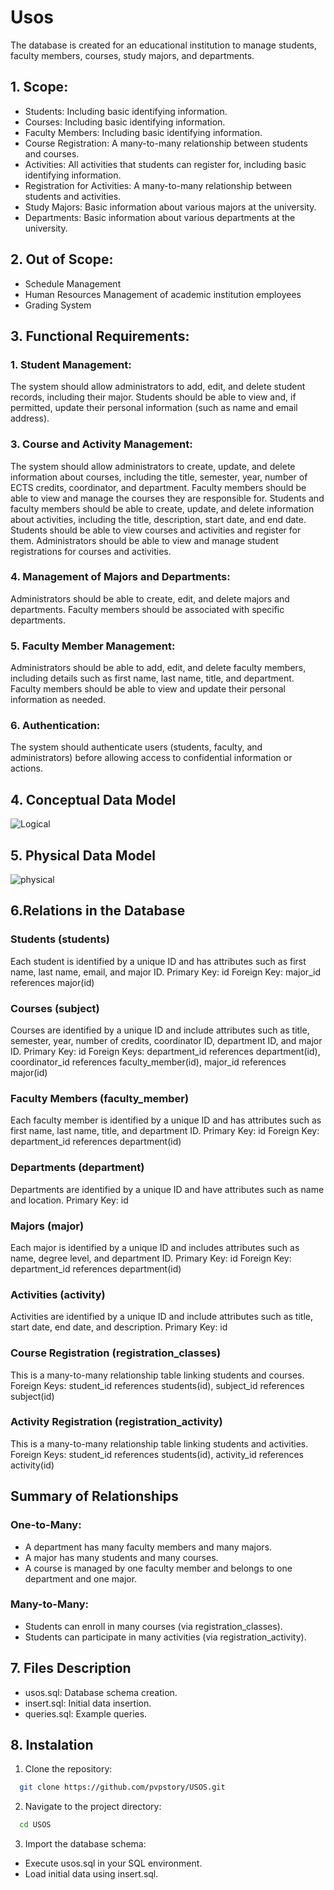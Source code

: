 # Usos
The database is created for an educational institution to manage students, faculty members, courses, study majors, and departments.

## 1. Scope:

- Students: Including basic identifying information.
- Courses: Including basic identifying information.
- Faculty Members: Including basic identifying information.
- Course Registration: A many-to-many relationship between students and courses.
- Activities: All activities that students can register for, including basic identifying information.
- Registration for Activities: A many-to-many relationship between students and activities.
- Study Majors: Basic information about various majors at the university.
- Departments: Basic information about various departments at the university.
## 2. Out of Scope:

- Schedule Management
- Human Resources Management of academic institution employees
- Grading System
## 3. Functional Requirements:

### 1. Student Management:
The system should allow administrators to add, edit, and delete student records, including their major.
Students should be able to view and, if permitted, update their personal information (such as name and email address).
### 3. Course and Activity Management:
The system should allow administrators to create, update, and delete information about courses, including the title, semester, year, number of ECTS credits, coordinator, and department.
Faculty members should be able to view and manage the courses they are responsible for.
Students and faculty members should be able to create, update, and delete information about activities, including the title, description, start date, and end date.
Students should be able to view courses and activities and register for them.
Administrators should be able to view and manage student registrations for courses and activities.
### 4. Management of Majors and Departments:
Administrators should be able to create, edit, and delete majors and departments.
Faculty members should be associated with specific departments.
### 5. Faculty Member Management:
Administrators should be able to add, edit, and delete faculty members, including details such as first name, last name, title, and department.
Faculty members should be able to view and update their personal information as needed.
### 6. Authentication:
The system should authenticate users (students, faculty, and administrators) before allowing access to confidential information or actions.

## 4. Conceptual Data Model
![Logical](https://github.com/pvpstory/USOS/assets/125301378/8fa1b052-4303-4ebe-8fa9-ed8fc6eba436)

## 5. Physical Data Model
![physical](https://github.com/pvpstory/USOS/assets/125301378/48c56572-0d4a-4f73-a30f-422cffc7ae8c)

##  6.Relations in the Database
### Students (students)
Each student is identified by a unique ID and has attributes such as first name, last name, email, and major ID.
Primary Key: id
Foreign Key: major_id references major(id)

### Courses (subject)
Courses are identified by a unique ID and include attributes such as title, semester, year, number of credits, coordinator ID, department ID, and major ID.
Primary Key: id
Foreign Keys: department_id references department(id), coordinator_id references faculty_member(id), major_id references major(id)

### Faculty Members (faculty_member)
Each faculty member is identified by a unique ID and has attributes such as first name, last name, title, and department ID.
Primary Key: id
Foreign Key: department_id references department(id)

### Departments (department)
Departments are identified by a unique ID and have attributes such as name and location.
Primary Key: id

### Majors (major)
Each major is identified by a unique ID and includes attributes such as name, degree level, and department ID.
Primary Key: id
Foreign Key: department_id references department(id)

### Activities (activity)
Activities are identified by a unique ID and include attributes such as title, start date, end date, and description.
Primary Key: id

### Course Registration (registration_classes)
This is a many-to-many relationship table linking students and courses.
Foreign Keys: student_id references students(id), subject_id references subject(id)

### Activity Registration (registration_activity)
This is a many-to-many relationship table linking students and activities.
Foreign Keys: student_id references students(id), activity_id references activity(id)

## Summary of Relationships
### One-to-Many:
- A department has many faculty members and many majors.
- A major has many students and many courses.
- A course is managed by one faculty member and belongs to one department and one major.
### Many-to-Many:
- Students can enroll in many courses (via registration_classes).
- Students can participate in many activities (via registration_activity).

 ## 7. Files Description
 - usos.sql: Database schema creation.
 - insert.sql: Initial data insertion.
 - queries.sql: Example queries.
 ## 8. Instalation
 1. Clone the repository:
  ```sh
    git clone https://github.com/pvpstory/USOS.git
  ```
 2. Navigate to the project directory:
  ```sh
    cd USOS
   ```

3. Import the database schema:
- Execute usos.sql in your SQL environment.
- Load initial data using insert.sql.
